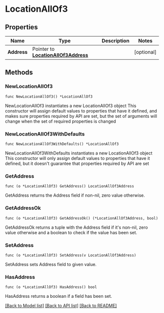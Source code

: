# LocationAllOf3

## Properties

Name | Type | Description | Notes
------------ | ------------- | ------------- | -------------
**Address** | Pointer to [**LocationAllOf3Address**](LocationAllOf3Address.md) |  | [optional] 

## Methods

### NewLocationAllOf3

`func NewLocationAllOf3() *LocationAllOf3`

NewLocationAllOf3 instantiates a new LocationAllOf3 object
This constructor will assign default values to properties that have it defined,
and makes sure properties required by API are set, but the set of arguments
will change when the set of required properties is changed

### NewLocationAllOf3WithDefaults

`func NewLocationAllOf3WithDefaults() *LocationAllOf3`

NewLocationAllOf3WithDefaults instantiates a new LocationAllOf3 object
This constructor will only assign default values to properties that have it defined,
but it doesn't guarantee that properties required by API are set

### GetAddress

`func (o *LocationAllOf3) GetAddress() LocationAllOf3Address`

GetAddress returns the Address field if non-nil, zero value otherwise.

### GetAddressOk

`func (o *LocationAllOf3) GetAddressOk() (*LocationAllOf3Address, bool)`

GetAddressOk returns a tuple with the Address field if it's non-nil, zero value otherwise
and a boolean to check if the value has been set.

### SetAddress

`func (o *LocationAllOf3) SetAddress(v LocationAllOf3Address)`

SetAddress sets Address field to given value.

### HasAddress

`func (o *LocationAllOf3) HasAddress() bool`

HasAddress returns a boolean if a field has been set.


[[Back to Model list]](../README.md#documentation-for-models) [[Back to API list]](../README.md#documentation-for-api-endpoints) [[Back to README]](../README.md)


